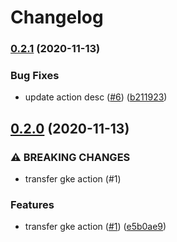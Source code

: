 # Changelog

### [0.2.1](https://www.github.com/google-github-actions/get-gke-credentials/compare/v0.2.0...v0.2.1) (2020-11-13)


### Bug Fixes

* update action desc ([#6](https://www.github.com/google-github-actions/get-gke-credentials/issues/6)) ([b211923](https://www.github.com/google-github-actions/get-gke-credentials/commit/b211923b15d478de2a93032c74f5144de182a20e))

## [0.2.0](https://www.github.com/google-github-actions/get-gke-credentials/compare/v0.1.0...v0.2.0) (2020-11-13)


### ⚠ BREAKING CHANGES

* transfer gke action (#1)

### Features

* transfer gke action ([#1](https://www.github.com/google-github-actions/get-gke-credentials/issues/1)) ([e5b0ae9](https://www.github.com/google-github-actions/get-gke-credentials/commit/e5b0ae92de57ba234a81947d7c83d103631b11cf))
